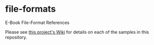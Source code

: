 # file-formats

E-Book File-Format References

Please see [this project's Wiki](https://github.com/epub4coders/file-formats/wiki) for details on each of the samples in this repository.
